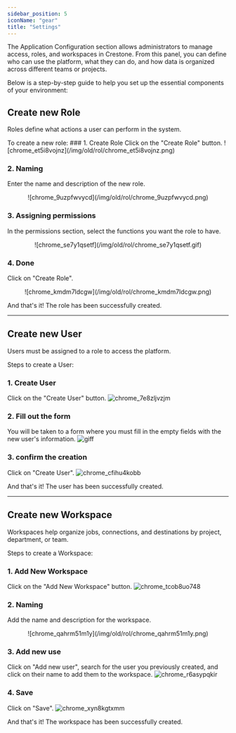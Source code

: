 ```yaml
---
sidebar_position: 5
iconName: "gear"
title: "Settings"
---
```

The Application Configuration section allows administrators to manage access, roles, and workspaces in Crestone. From this panel, you can define who can use the platform, what they can do, and how data is organized across different teams or projects.

Below is a step-by-step guide to help you set up the essential components of your environment:

## Create new Role
<p>
Roles define what actions a user can perform in the system.
</p>
To create a new role:
### 1. Create Role
Click on the "Create Role" button.
![chrome_et5i8vojnz](/img/old/rol/chrome_et5i8vojnz.png)

### 2. Naming
Enter the name and description of the new role.
<p align="center">
![chrome_9uzpfwvycd](/img/old/rol/chrome_9uzpfwvycd.png)
</p>

### 3. Assigning permissions
In the permissions section, select the functions you want the role to have.
<p align="center">
![chrome_se7y1qsetf](/img/old/rol/chrome_se7y1qsetf.gif)
</p>

### 4. Done
Click on "Create Role".
<p align="center">
![chrome_kmdm7ldcgw](/img/old/rol/chrome_kmdm7ldcgw.png)
</p>

And that's it! The role has been successfully created.

---

## Create new User
<p>Users must be assigned to a role to access the platform.</p>
Steps to create a User:

### 1. Create User
Click on the "Create User" button.
![chrome_7e8zljvzjm](/img/old/rol/chrome_7e8zljvzjm.png)

### 2. Fill out the form
You will be taken to a form where you must fill in the empty fields with the new user's information.
![giff](/img/old/rol/giff.gif)

### 3. confirm the creation
Click on "Create User".
![chrome_cfihu4kobb](/img/old/rol/chrome_cfihu4kobb.png)

And that's it! The user has been successfully created.

---

## Create new Workspace
<p>Workspaces help organize jobs, connections, and destinations by project, department, or team.</p>

Steps to create a Workspace:

### 1. Add New Workspace
Click on the "Add New Workspace" button.
![chrome_tcob8uo748](/img/old/rol/chrome_tcob8uo748.png)


### 2. Naming
Add the name and description for the workspace.
<p align="center">
![chrome_qahrm51m1y](/img/old/rol/chrome_qahrm51m1y.png)
</p>

### 3. Add new use
Click on "Add new user", search for the user you previously created, and click on their name to add them to the workspace.
![chrome_r6asypqkir](/img/old/rol/chrome_r6asypqkir.gif)

### 4. Save
Click on "Save".
![chrome_xyn8kgtxmm](/img/old/rol/chrome_xyn8kgtxmm.png)


And that's it! The workspace has been successfully created.
